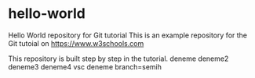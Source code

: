 # hello-world
Hello World repository for Git tutorial
This is an example repository for the Git tutoial on https://www.w3schools.com

This repository is built step by step in the tutorial.
deneme 
deneme2
deneme3
deneme4 vsc
deneme branch=semih 